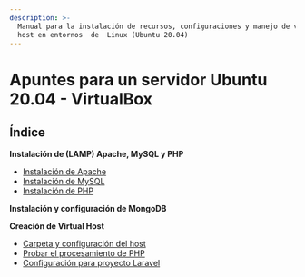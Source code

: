 ```yaml
---
description: >-
  Manual para la instalación de recursos, configuraciones y manejo de virtual
  host en entornos  de  Linux (Ubuntu 20.04)
---
```


# Apuntes para un servidor Ubuntu 20.04 - VirtualBox

## Índice

**Instalación de (LAMP) Apache, MySQL y PHP**

* [Instalación de Apache](instalacion-de-apache-mysql-y-php/instalacion-de-apache.md)
* [Instalación de MySQL](instalacion-de-mysql.md)
* [Instalación de PHP](instalacion-de-lamp-apache-mysql-y-php/instalacion-de-php.md)

**Instalación y configuración de MongoDB**

**Creación de Virtual Host**

* [Carpeta y configuración del host](creacion-de-virtual-host/carpeta-y-configuracion-del-host.md)
* [Probar el procesamiento de PHP](creacion-de-virtual-host/probar-el-procesamiento-de-php.md)
* [Configuración para proyecto Laravel](creacion-de-virtual-host/configuracion-para-proyecto-laravel.md)
